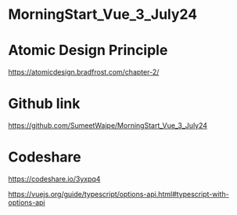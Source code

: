 # MorningStart_Vue_3_July24

# Atomic Design Principle

https://atomicdesign.bradfrost.com/chapter-2/

# Github link
https://github.com/SumeetWajpe/MorningStart_Vue_3_July24


# Codeshare 
https://codeshare.io/3yxpq4

https://vuejs.org/guide/typescript/options-api.html#typescript-with-options-api